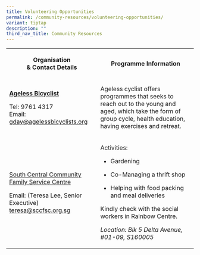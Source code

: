 ```yaml
---
title: Volunteering Opportunities
permalink: /community-resources/volunteering-opportunities/
variant: tiptap
description: ""
third_nav_title: Community Resources
---
```

<table style="minWidth: 50px">
<colgroup>
<col>
<col>
</colgroup>
<tbody>
<tr>
<th rowspan="1" colspan="1">
<p><strong>Organisation</strong>
<br><strong>&amp; Contact Details</strong>
</p>
</th>
<th rowspan="1" colspan="1">
<p>Programme Information</p>
</th>
</tr>
<tr>
<td rowspan="1" colspan="1">
<p><strong><a href="https://agelessbicyclists.org/" rel="noopener nofollow" target="_blank">Ageless Bicyclist</a></strong>
</p>
<p></p>
<p>Tel: 9761 4317
<br>Email:
<br><a href="mailto:gday@agelessbicyclists.org" rel="noopener noreferrer nofollow" target="_blank">gday@agelessbicyclists.org</a>
</p>
</td>
<td rowspan="1" colspan="1">
<p>Ageless cyclist offers programmes that seeks to reach out to the young
and aged, which take the form of group cycle, health education, having
exercises and retreat.</p>
</td>
</tr>
<tr>
<td rowspan="1" colspan="1">
<p><a href="http://www.sccfsc.sg" rel="noopener nofollow" target="_blank">South Central Community Family Service Centre</a>
</p>
<p></p>
<p>Email: (Teresa Lee, Senior Executive)
<br><a href="mailto:teresa@sccfsc.org.sg" rel="noopener noreferrer nofollow" target="_blank">teresa@sccfsc.org.sg</a>
</p>
</td>
<td rowspan="1" colspan="1">
<p>Activities:</p>
<ul data-tight="true" class="tight">
<li>
<p>Gardening</p>
</li>
<li>
<p>Co-Managing a thrift shop</p>
</li>
<li>
<p>Helping with food packing and meal deliveries</p>
</li>
</ul>
<p>Kindly check with the social workers in Rainbow Centre.</p>
<p></p>
<p><em>Location: Blk 5 Delta Avenue, #01-09, S160005</em>
</p>
</td>
</tr>
</tbody>
</table>
<p></p>